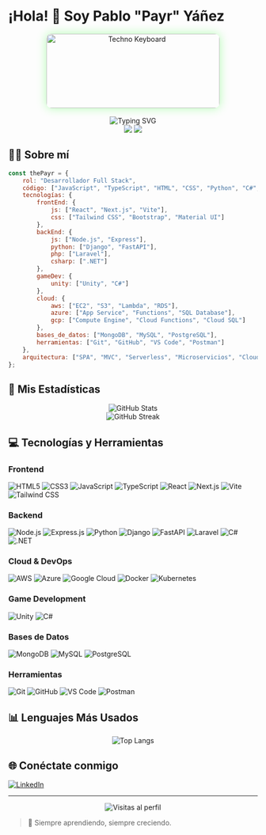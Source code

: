 # ¡Hola! 👋 Soy Pablo "Payr" Yáñez

<div align="center">
  <img src="https://media.tenor.com/DldnJaNJaG0AAAAM/teclado-elevado-techno.gif" alt="Techno Keyboard" width="350" height="150" style="border-radius: 10px; box-shadow: 0 0 20px rgba(0, 255, 0, 0.3);" />
</div>

<br />

<div align="center">
  <img src="https://readme-typing-svg.demolab.com?font=Fira+Code&weight=600&size=28&duration=3000&pause=1000&color=00FF00&center=true&vCenter=true&width=435&lines=Software+Developer;Full+Stack+Developer;Data+Science+MS;Adelante+Fuerza" alt="Typing SVG" />
</div>

<div align="center">
  <img src="https://64.media.tumblr.com/aebf46c47d76937aa60a7612ff146760/f5cf6f39d5a64467-c6/s500x750/8dd9b47d764a738191aeeacee8d61b0dd0042add.gifv"/>
  <img src="https://64.media.tumblr.com/aebf46c47d76937aa60a7612ff146760/f5cf6f39d5a64467-c6/s500x750/8dd9b47d764a738191aeeacee8d61b0dd0042add.gifv"/>
</div>

## 👨‍💻 Sobre mí

```javascript
const thePayr = {
    rol: "Desarrollador Full Stack",
    código: ["JavaScript", "TypeScript", "HTML", "CSS", "Python", "C#", "PHP"],
    tecnologías: {
        frontEnd: {
            js: ["React", "Next.js", "Vite"],
            css: ["Tailwind CSS", "Bootstrap", "Material UI"]
        },
        backEnd: {
            js: ["Node.js", "Express"],
            python: ["Django", "FastAPI"],
            php: ["Laravel"],
            csharp: [".NET"]
        },
        gameDev: {
            unity: ["Unity", "C#"]
        },
        cloud: {
            aws: ["EC2", "S3", "Lambda", "RDS"],
            azure: ["App Service", "Functions", "SQL Database"],
            gcp: ["Compute Engine", "Cloud Functions", "Cloud SQL"]
        },
        bases_de_datos: ["MongoDB", "MySQL", "PostgreSQL"],
        herramientas: ["Git", "GitHub", "VS Code", "Postman"]
    },
    arquitectura: ["SPA", "MVC", "Serverless", "Microservicios", "Cloud Native"]
};
```

## 🚀 Mis Estadísticas

<div align="center">
  <img src="https://github-readme-stats.vercel.app/api?username=ThePayr&show_icons=true&theme=radical&bg_color=0D1117&title_color=00FF00&text_color=FFFFFF&icon_color=00FF00" alt="GitHub Stats" />
</div>

<div align="center">
  <img src="https://github-readme-streak-stats.herokuapp.com/?user=ThePayr&theme=radical&background=0D1117&border=00FF00" alt="GitHub Streak" />
</div>

## 💻 Tecnologías y Herramientas

### Frontend
![HTML5](https://img.shields.io/badge/HTML5-E34F26?style=for-the-badge&logo=html5&logoColor=white)
![CSS3](https://img.shields.io/badge/CSS3-1572B6?style=for-the-badge&logo=css3&logoColor=white)
![JavaScript](https://img.shields.io/badge/JavaScript-F7DF1E?style=for-the-badge&logo=javascript&logoColor=black)
![TypeScript](https://img.shields.io/badge/TypeScript-007ACC?style=for-the-badge&logo=typescript&logoColor=white)
![React](https://img.shields.io/badge/React-20232A?style=for-the-badge&logo=react&logoColor=61DAFB)
![Next.js](https://img.shields.io/badge/Next.js-000000?style=for-the-badge&logo=next.js&logoColor=white)
![Vite](https://img.shields.io/badge/Vite-646CFF?style=for-the-badge&logo=vite&logoColor=white)
![Tailwind CSS](https://img.shields.io/badge/Tailwind_CSS-38B2AC?style=for-the-badge&logo=tailwind-css&logoColor=white)

### Backend
![Node.js](https://img.shields.io/badge/Node.js-43853D?style=for-the-badge&logo=node.js&logoColor=white)
![Express.js](https://img.shields.io/badge/Express.js-404D59?style=for-the-badge)
![Python](https://img.shields.io/badge/Python-14354C?style=for-the-badge&logo=python&logoColor=white)
![Django](https://img.shields.io/badge/Django-092E20?style=for-the-badge&logo=django&logoColor=white)
![FastAPI](https://img.shields.io/badge/FastAPI-009688?style=for-the-badge&logo=fastapi&logoColor=white)
![Laravel](https://img.shields.io/badge/Laravel-FF2D20?style=for-the-badge&logo=laravel&logoColor=white)
![C#](https://img.shields.io/badge/C%23-239120?style=for-the-badge&logo=c-sharp&logoColor=white)
![.NET](https://img.shields.io/badge/.NET-512BD4?style=for-the-badge&logo=dotnet&logoColor=white)

### Cloud & DevOps
![AWS](https://img.shields.io/badge/AWS-232F3E?style=for-the-badge&logo=amazon-aws&logoColor=white)
![Azure](https://img.shields.io/badge/Azure-0089D6?style=for-the-badge&logo=microsoft-azure&logoColor=white)
![Google Cloud](https://img.shields.io/badge/Google_Cloud-4285F4?style=for-the-badge&logo=google-cloud&logoColor=white)
![Docker](https://img.shields.io/badge/Docker-2496ED?style=for-the-badge&logo=docker&logoColor=white)
![Kubernetes](https://img.shields.io/badge/Kubernetes-326CE5?style=for-the-badge&logo=kubernetes&logoColor=white)

### Game Development
![Unity](https://img.shields.io/badge/Unity-000000?style=for-the-badge&logo=unity&logoColor=white)
![C#](https://img.shields.io/badge/C%23-239120?style=for-the-badge&logo=c-sharp&logoColor=white)

### Bases de Datos
![MongoDB](https://img.shields.io/badge/MongoDB-4EA94B?style=for-the-badge&logo=mongodb&logoColor=white)
![MySQL](https://img.shields.io/badge/MySQL-00000F?style=for-the-badge&logo=mysql&logoColor=white)
![PostgreSQL](https://img.shields.io/badge/PostgreSQL-316192?style=for-the-badge&logo=postgresql&logoColor=white)

### Herramientas
![Git](https://img.shields.io/badge/Git-F05032?style=for-the-badge&logo=git&logoColor=white)
![GitHub](https://img.shields.io/badge/GitHub-100000?style=for-the-badge&logo=github&logoColor=white)
![VS Code](https://img.shields.io/badge/VS_Code-0078D4?style=for-the-badge&logo=visual%20studio%20code&logoColor=white)
![Postman](https://img.shields.io/badge/Postman-FF6C37?style=for-the-badge&logo=postman&logoColor=white)

## 📊 Lenguajes Más Usados

<div align="center">
  <img src="https://github-readme-stats.vercel.app/api/top-langs/?username=ThePayr&layout=compact&theme=radical&bg_color=0D1117&title_color=00FF00&text_color=FFFFFF" alt="Top Langs" />
</div>

## 🌐 Conéctate conmigo

[![LinkedIn](https://img.shields.io/badge/LinkedIn-0077B5?style=for-the-badge&logo=linkedin&logoColor=white)](https://linkedin.com/in/tu-perfil)

---

<div align="center">
  <img src="https://komarev.com/ghpvc/?username=ThePayr&color=00FF00&style=flat-square&label=Visitas+al+Perfil" alt="Visitas al perfil" />
</div>

> 🌱 Siempre aprendiendo, siempre creciendo.
